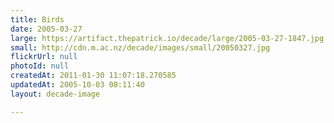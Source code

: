 ```yaml
---
title: Birds
date: 2005-03-27
large: https://artifact.thepatrick.io/decade/large/2005-03-27-1847.jpg
small: http://cdn.m.ac.nz/decade/images/small/20050327.jpg
flickrUrl: null
photoId: null
createdAt: 2011-01-30 11:07:18.270585
updatedAt: 2005-10-03 08:11:40
layout: decade-image

---
```


